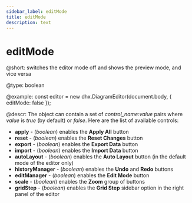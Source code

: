 ```yaml
---
sidebar_label: editMode
title: editMode
description: text
---
```


# editMode

@short: switches the editor mode off and shows the preview mode, and vice versa

@type: boolean

@example:
const editor = new dhx.DiagramEditor(document.body, {
    editMode: false
});

@descr:
The object can contain a set of *control_name:value* pairs where *value* is *true* (by default) or *false*. Here are the list of available controls:
- **apply** - (*boolean*) enables the **Apply All** button
- **reset** - (*boolean*) enables the **Reset Changes** button
- **export** - (*boolean*) enables the **Export Data** button
- **import** - (*boolean*) enables the **Import Data** button
- **autoLayout** - (*boolean*) enables the **Auto Layout** button (in the default mode of the editor only)
- **historyManager** - (*boolean*) enables the **Undo** and **Redo** buttons
- **editManager** - (*boolean*) enables the **Edit Mode** button
- **scale** - (*boolean*) enables the **Zoom** group of buttons
- **gridStep** - (*boolean*) enables the **Grid Step** sidebar option in the right panel of the editor